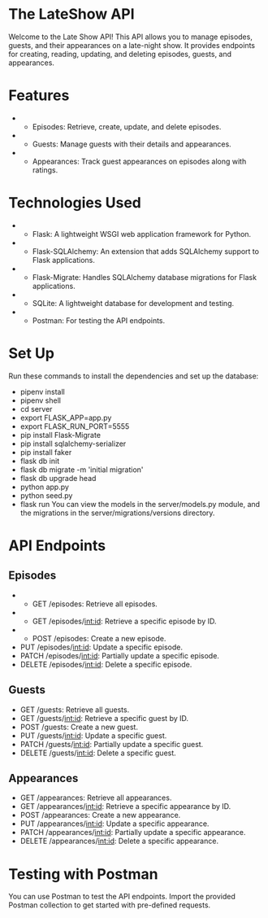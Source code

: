 # The LateShow API
Welcome to the Late Show API! This API allows you to manage episodes, guests, and their appearances on a late-night show. It provides endpoints for creating, reading, updating, and deleting episodes, guests, and appearances.
# Features
- * Episodes: Retrieve, create, update, and delete episodes.
- * Guests: Manage guests with their details and appearances.
- * Appearances: Track guest appearances on episodes along with ratings.
# Technologies Used
- * Flask: A lightweight WSGI web application framework for Python.
- * Flask-SQLAlchemy: An extension that adds SQLAlchemy support to Flask applications.
- * Flask-Migrate: Handles SQLAlchemy database migrations for Flask applications.
- * SQLite: A lightweight database for development and testing.
- * Postman: For testing the API endpoints.
# Set Up
Run these commands to install the dependencies and set up the database:

- pipenv install
- pipenv shell
- cd server
- export FLASK_APP=app.py
- export FLASK_RUN_PORT=5555
- pip install Flask-Migrate
- pip install sqlalchemy-serializer
- pip install faker
- flask db init
- flask db migrate -m 'initial migration'
- flask db upgrade head
- python app.py
- python seed.py
- flask run
You can view the models in the server/models.py module, and the migrations in the server/migrations/versions directory.
# API Endpoints
## Episodes
- * GET /episodes: Retrieve all episodes.
- * GET /episodes/<int:id>: Retrieve a specific episode by ID.
- * POST /episodes: Create a new episode.
- PUT /episodes/<int:id>: Update a specific episode.
- PATCH /episodes/<int:id>: Partially update a specific episode.
- DELETE /episodes/<int:id>: Delete a specific episode.
## Guests
- GET /guests: Retrieve all guests.
- GET /guests/<int:id>: Retrieve a specific guest by ID.
- POST /guests: Create a new guest.
- PUT /guests/<int:id>: Update a specific guest.
- PATCH /guests/<int:id>: Partially update a specific guest.
- DELETE /guests/<int:id>: Delete a specific guest.
## Appearances
- GET /appearances: Retrieve all appearances.
- GET /appearances/<int:id>: Retrieve a specific appearance by ID.
- POST /appearances: Create a new appearance.
- PUT /appearances/<int:id>: Update a specific appearance.
- PATCH /appearances/<int:id>: Partially update a specific appearance.
- DELETE /appearances/<int:id>: Delete a specific appearance.
# Testing with Postman
You can use Postman to test the API endpoints. Import the provided Postman collection to get started with pre-defined requests.